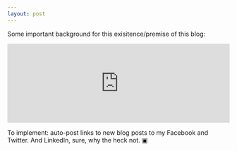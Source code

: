 ```yaml
---
layout: post
---
```


Some important background for this exisitence/premise of this blog:

<iframe src="https://www.facebook.com/plugins/post.php?href=https%3A%2F%2Fwww.facebook.com%2FgarychenVA%2Fposts%2F10210540683741777&width=500" width="100%" height="180" style="border:none;overflow:hidden" scrolling="no" frameborder="0" allowTransparency="true"></iframe>

To implement: auto-post links to new blog posts to my Facebook and Twitter.  And LinkedIn, sure, why the heck not.  &#9635;